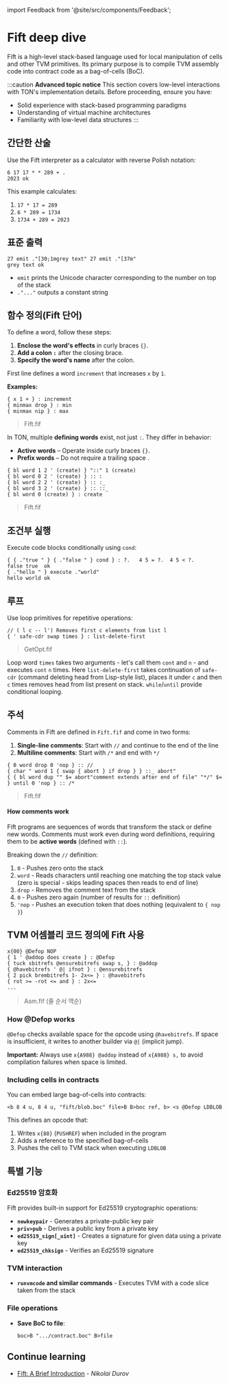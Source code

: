 import Feedback from '@site/src/components/Feedback';

# Fift deep dive

Fift is a high-level stack-based language used for local manipulation of cells and other TVM primitives. Its primary purpose is to compile TVM assembly code into contract code as a bag-of-cells (BoC).

:::caution
**Advanced topic notice**
This section covers low-level interactions with TON's implementation details. Before proceeding, ensure you have:

- Solid experience with stack-based programming paradigms
- Understanding of virtual machine architectures
- Familiarity with low-level data structures
  :::

## 간단한 산술

Use the Fift interpreter as a calculator with reverse Polish notation:

```
6 17 17 * * 289 + .
2023 ok
```

This example calculates:

1. `17 * 17 = 289`
2. `6 * 289 = 1734`
3. `1734 + 289 = 2023`

## 표준 출력

```
27 emit ."[30;1mgrey text" 27 emit ."[37m"
grey text ok
```

- `emit` prints the Unicode character corresponding to the number on top of the stack
- `."..."` outputs a constant string

## 함수 정의(Fift 단어)

To define a word, follow these steps:

1. **Enclose the word's effects** in curly braces `{}`.
2. **Add a colon `:`** after the closing brace.
3. **Specify the word's name** after the colon.

First line defines a word `increment` that increases `x` by `1`.

**Examples:**

```
{ x 1 + } : increment
{ minmax drop } : min
{ minmax nip } : max
```

> Fift.fif

In TON, multiple **defining words** exist, not just `:`. They differ in behavior:

- **Active words** – Operate inside curly braces `{}`.
- **Prefix words** – Do not require a trailing space .

```
{ bl word 1 2 ' (create) } "::" 1 (create)  
{ bl word 0 2 ' (create) } :: :  
{ bl word 2 2 ' (create) } :: :_  
{ bl word 3 2 ' (create) } :: ::_  
{ bl word 0 (create) } : create  
```

> Fift.fif

## 조건부 실행

Execute code blocks conditionally using `cond`:

```
{ { ."true " } { ."false " } cond } : ?.   4 5 = ?.  4 5 < ?.
false true  ok
{ ."hello " } execute ."world"
hello world ok
```

## 루프

Use loop primitives for repetitive operations:

```
// ( l c -- l') Removes first c elements from list l
{ ' safe-cdr swap times } : list-delete-first
```

> GetOpt.fif

Loop word `times` takes two arguments - let's call them `cont` and `n` - and executes `cont` `n` times.
Here `list-delete-first` takes continuation of `safe-cdr` (command deleting head from Lisp-style list), places it under `c` and then `c` times removes head from list present on stack.
`while`/`until` provide conditional looping.

## 주석

Comments in Fift are defined in `Fift.fif` and come in two forms:

1. **Single-line comments**: Start with `//` and continue to the end of the line
2. **Multiline comments**: Start with `/*` and end with `*/`

```
{ 0 word drop 0 'nop } :: //
{ char " word 1 { swap { abort } if drop } } ::_ abort"
{ { bl word dup "" $= abort"comment extends after end of file" "*/" $= } until 0 'nop } :: /*
```

> Fift.fif

#### How comments work

Fift programs are sequences of words that transform the stack or define new words. Comments must work even during word definitions, requiring them to be **active words** (defined with `::`).

Breaking down the `//` definition:

1. `0` - Pushes zero onto the stack
2. `word` - Reads characters until reaching one matching the top stack value (zero is special - skips leading spaces then reads to end of line)
3. `drop` - Removes the comment text from the stack
4. `0` - Pushes zero again (number of results for `::` definition)
5. `'nop` - Pushes an execution token that does nothing (equivalent to `{ nop }`)

## TVM 어셈블리 코드 정의에 Fift 사용

```fift
x{00} @Defop NOP
{ 1 ' @addop does create } : @Defop
{ tuck sbitrefs @ensurebitrefs swap s, } : @addop
{ @havebitrefs ' @| ifnot } : @ensurebitrefs
{ 2 pick brembitrefs 1- 2x<= } : @havebitrefs
{ rot >= -rot <= and } : 2x<=
...
```

> Asm.fif (줄 순서 역순)

### How @Defop works

`@Defop` checks available space for the opcode using `@havebitrefs`. If space is insufficient, it writes to another builder via `@|` (implicit jump).

**Important:** Always use `x{A988} @addop` instead of `x{A988} s,` to avoid compilation failures when space is limited.

### Including cells in contracts

You can embed large bag-of-cells into contracts:

```fift
<b 8 4 u, 8 4 u, "fift/blob.boc" file>B B>boc ref, b> <s @Defop LDBLOB
```

This defines an opcode that:

1. Writes `x{88}` (`PUSHREF`) when included in the program
2. Adds a reference to the specified bag-of-cells
3. Pushes the cell to TVM stack when executing `LDBLOB`

## 특별 기능

### Ed25519 암호화

Fift provides built-in support for Ed25519 cryptographic operations:

- **`newkeypair`** - Generates a private-public key pair
- **`priv>pub`** - Derives a public key from a private key
- **`ed25519_sign[_uint]`** - Creates a signature for given data using a private key
- **`ed25519_chksign`** - Verifies an Ed25519 signature

### TVM interaction

- **`runvmcode` and similar commands** - Executes TVM with a code slice taken from the stack

### File operations

- **Save BoC to file**:
  ```fift
  boc>B ".../contract.boc" B>file
  ```

## Continue learning

- [Fift: A Brief Introduction](https://docs.ton.org/fiftbase.pdf) - _Nikolai Durov_

<Feedback />

